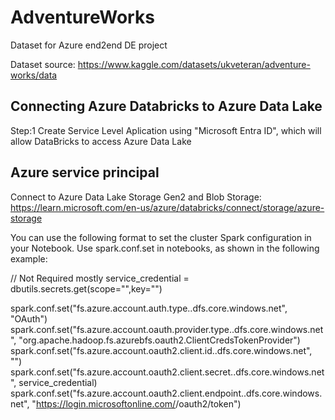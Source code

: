 # AdventureWorks
Dataset for Azure end2end DE project 

Dataset source:
https://www.kaggle.com/datasets/ukveteran/adventure-works/data


## Connecting Azure Databricks to Azure Data Lake

Step:1 Create Service Level Aplication using "Microsoft Entra ID", which will allow DataBricks to access Azure Data Lake

## Azure service principal
Connect to Azure Data Lake Storage Gen2 and Blob Storage:
https://learn.microsoft.com/en-us/azure/databricks/connect/storage/azure-storage

You can use the following format to set the cluster Spark configuration in your Notebook.
Use spark.conf.set in notebooks, as shown in the following example:

// Not Required mostly
service_credential = dbutils.secrets.get(scope="<secret-scope>",key="<service-credential-key>") 

spark.conf.set("fs.azure.account.auth.type.<storage-account>.dfs.core.windows.net", "OAuth")
spark.conf.set("fs.azure.account.oauth.provider.type.<storage-account>.dfs.core.windows.net", "org.apache.hadoop.fs.azurebfs.oauth2.ClientCredsTokenProvider")
spark.conf.set("fs.azure.account.oauth2.client.id.<storage-account>.dfs.core.windows.net", "<application-id>")
spark.conf.set("fs.azure.account.oauth2.client.secret.<storage-account>.dfs.core.windows.net", service_credential)
spark.conf.set("fs.azure.account.oauth2.client.endpoint.<storage-account>.dfs.core.windows.net", "https://login.microsoftonline.com/<directory-id>/oauth2/token")
